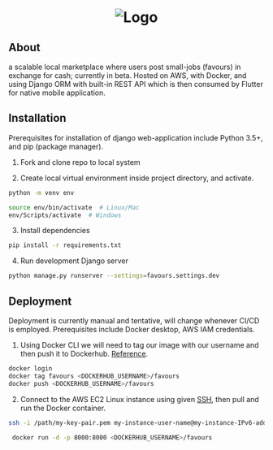 <h1 align="center">
    <img alt="Logo" src="https://media.giphy.com/media/YOA3ZSzUVvj4ByYXEv/giphy.gif" width="">
</h1>

## About
a scalable local marketplace where users post small-jobs (favours) in exchange for cash; currently in beta.
Hosted on AWS, with Docker, and using Django ORM with built-in REST API which is then consumed by Flutter for native mobile application.
## Installation

Prerequisites for installation of django web-application include Python 3.5+, and pip (package manager).

1. Fork and clone repo to local system

2. Create local virtual environment inside project directory, and activate.

```bash
python -m venv env

source env/bin/activate  # Linux/Mac
env/Scripts/activate  # Windows
```

3. Install dependencies

```bash
pip install -r requirements.txt
```

4. Run development Django server

```bash
python manage.py runserver --settings=favours.settings.dev
```

## Deployment

Deployment is currently manual and tentative, will change whenever CI/CD is employed. Prerequisites include Docker desktop, AWS IAM credentials.

1. Using Docker CLI we will need to tag our image with our username and then push it to Dockerhub. [Reference](https://stackabuse.com/deploying-django-applications-to-aws-ec2-with-docker/).

```bash
docker login
docker tag favours <DOCKERHUB_USERNAME>/favours
docker push <DOCKERHUB_USERNAME>/favours
```

2. Connect to the AWS EC2 Linux instance using given [SSH](https://docs.aws.amazon.com/AWSEC2/latest/UserGuide/AccessingInstancesLinux.html), then pull and run the Docker container.

```bash
ssh -i /path/my-key-pair.pem my-instance-user-name@my-instance-IPv6-address
```

```bash
 docker run -d -p 8000:8000 <DOCKERHUB_USERNAME>/favours
 ```
